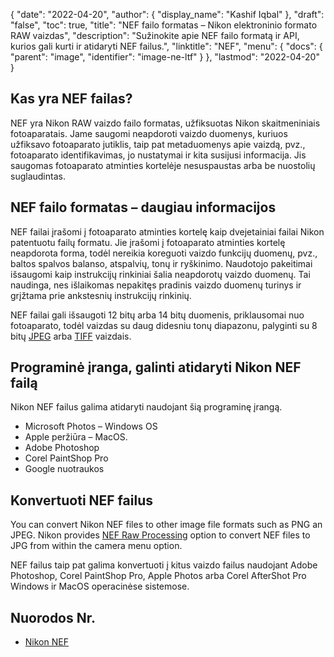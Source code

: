 {
  "date": "2022-04-20",
  "author": {
    "display_name": "Kashif Iqbal"
},
  "draft": "false",
  "toc": true,
  "title": "NEF failo formatas – Nikon elektroninio formato RAW vaizdas",
  "description": "Sužinokite apie NEF failo formatą ir API, kurios gali kurti ir atidaryti NEF failus.",
  "linktitle": "NEF",
  "menu": {
    "docs": {
      "parent": "image",
      "identifier": "image-ne-ltf"
}
},
  "lastmod": "2022-04-20"
}

## Kas yra NEF failas?

NEF yra Nikon RAW vaizdo failo formatas, užfiksuotas Nikon skaitmeniniais fotoaparatais. Jame saugomi neapdoroti vaizdo duomenys, kuriuos užfiksavo fotoaparato jutiklis, taip pat metaduomenys apie vaizdą, pvz., fotoaparato identifikavimas, jo nustatymai ir kita susijusi informacija. Jis saugomas fotoaparato atminties kortelėje nesuspaustas arba be nuostolių suglaudintas.

## NEF failo formatas – daugiau informacijos

NEF failai įrašomi į fotoaparato atminties kortelę kaip dvejetainiai failai Nikon patentuotu failų formatu. Jie įrašomi į fotoaparato atminties kortelę neapdorota forma, todėl nereikia koreguoti vaizdo funkcijų duomenų, pvz., baltos spalvos balanso, atspalvių, tonų ir ryškinimo. Naudotojo pakeitimai išsaugomi kaip instrukcijų rinkiniai šalia neapdorotų vaizdo duomenų. Tai naudinga, nes išlaikomas nepakitęs pradinis vaizdo duomenų turinys ir grįžtama prie ankstesnių instrukcijų rinkinių.

NEF failai gali išsaugoti 12 bitų arba 14 bitų duomenis, priklausomai nuo fotoaparato, todėl vaizdas su daug didesniu tonų diapazonu, palyginti su 8 bitų [JPEG](/image/jpeg/) arba [TIFF](/image/tiff/) vaizdais.

## Programinė įranga, galinti atidaryti Nikon NEF failą

Nikon NEF failus galima atidaryti naudojant šią programinę įrangą.

 * Microsoft Photos – Windows OS
 * Apple peržiūra – MacOS.
 * Adobe Photoshop
 * Corel PaintShop Pro
 * Google nuotraukos

## Konvertuoti NEF failus

You can convert Nikon NEF files to other image file formats such as PNG an JPEG. Nikon provides [NEF Raw Processing](https://onlinemanual.nikonimglib.com/z50/en/09_menu_guide_07_01.html) option to convert NEF files to JPG from within the camera menu option.

NEF failus taip pat galima konvertuoti į kitus vaizdo failus naudojant Adobe Photoshop, Corel PaintShop Pro, Apple Photos arba Corel AfterShot Pro Windows ir MacOS operacinėse sistemose.

## Nuorodos Nr.

* [Nikon NEF](https://www.nikonusa.com/en/learn-and-explore/a/products-and-innovation/nikon-electronic-format-nef.html)


